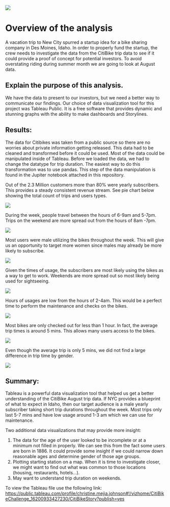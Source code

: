 
![](citi-bike_rush_hour.jpeg)

# Overview of the analysis

A vacation trip to New City spurred a startup idea for a bike sharing company in Des Moines, Idaho.  In order to properly fund the startup, the crew needs to investigate the data from the CitiBike trip data to see if it could provide a proof of concept for potential investors.  To avoid overstating riding during summer month we are going to look at August data.

## Explain the purpose of this analysis.

We have the data to present to our investors, but we need a better way to communicate our findings.  Our choice of data visualization tool for this project was Tableau Public.  It is a free software that provides dynamic and stunning graphs with the ability to make dashboards and Storylines. 

## Results: 

The data for Citibikes was taken from a public source so there are no worries about private information getting released.  This data had to be cleaned and transformed before it could be used.  Most of the data could be manipulated inside of Tableau.  Before we loaded the data, we had to change the datatype for trip duration.  The easiest way to do this transformation was to use pandas.  This step of the data manipulation is found in the Jupiter notebook attached in this repository. 

Out of the 2.3 Million customers more than 80% were yearly subscribers. This provides a steady consistent revenue stream.  See pie chart below showing the total count of trips and users types.

![](Usertype.png)

During the week, people travel between the hours of 6-9am and 5-7pm. Trips on the weekend are more spread out from the hours of 8am -7pm. 

![](Trips_weekday_hour.png)

Most users were male utilizing the bikes throughout the week. This will give us an opportunity to target more women since males may already be more likely to subscribe.

![](gender_weekday.png)

Given the times of usage, the subscribers are most likely using the bikes as a way to get to work. Weekends are more spread out so most likely being used for sightseeing.

![](gender_trips.png)

Hours of usages are low from the hours of 2-4am. This would be a perfect time to perform the maintenance and checks on the bikes.

![](August_Peak_hours.png)

Most bikes are only checked out for less than 1 hour. In fact, the average trip times is around 5 mins. This allows many users access to the bikes.

![](Checkout_times.png)

Even though the average trip is only 5 mins, we did not find a large difference in trip time by gender.

![](checkout_gender.png)


## Summary: 

Tableau is a powerful data visualization tool that helped us get a better understanding of the CitiBike August trip data.  If NYC provides a blueprint of what to expect in Idaho, then our target audience is a male yearly subscriber taking short trip durations throughout the week.  Most trips only last 5-7 mins and have low usage around 1-3 am which we can use for maintenance. 

Two additional data visualizations that may provide more insight:
1. The data for the age of the user looked to be incomplete or at a minimum not filled in properly.  We can see this from the fact some users are born in 1886.  It could provide some insight if we could narrow down reasonable ages and determine gender of those age groups.  
2. Plotting starting station on a map.  When it is time to investigate closer, we might want to find out what was common to those locations (housing, restaurants, hotels...).  
3. May want to understand trip duration on weekends.

To view the Tableau file use the following link: https://public.tableau.com/profile/christine.mejia.johnson#!/vizhome/CitiBikeChallenge_16200933427230/CitiBikeStory?publish=yes
 

